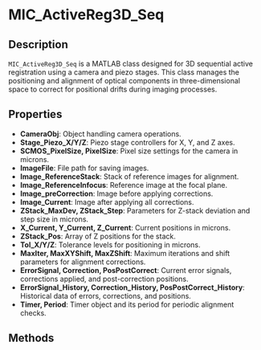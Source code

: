 # MIC_ActiveReg3D_Seq

## Description
`MIC_ActiveReg3D_Seq` is a MATLAB class designed for 3D sequential active registration using a camera and piezo stages. This class manages the positioning and alignment of optical components in three-dimensional space to correct for positional drifts during imaging processes.

## Properties
- **CameraObj**: Object handling camera operations.
- **Stage_Piezo_X/Y/Z**: Piezo stage controllers for X, Y, and Z axes.
- **SCMOS_PixelSize, PixelSize**: Pixel size settings for the camera in microns.
- **ImageFile**: File path for saving images.
- **Image_ReferenceStack**: Stack of reference images for alignment.
- **Image_ReferenceInfocus**: Reference image at the focal plane.
- **Image_preCorrection**: Image before applying corrections.
- **Image_Current**: Image after applying all corrections.
- **ZStack_MaxDev, ZStack_Step**: Parameters for Z-stack deviation and step size in microns.
- **X_Current, Y_Current, Z_Current**: Current positions in microns.
- **ZStack_Pos**: Array of Z positions for the stack.
- **Tol_X/Y/Z**: Tolerance levels for positioning in microns.
- **MaxIter, MaxXYShift, MaxZShift**: Maximum iterations and shift parameters for alignment corrections.
- **ErrorSignal, Correction, PosPostCorrect**: Current error signals, corrections applied, and post-correction positions.
- **ErrorSignal_History, Correction_History, PosPostCorrect_History**: Historical data of errors, corrections, and positions.
- **Timer, Period**: Timer object and its period for periodic alignment checks.

## Methods

